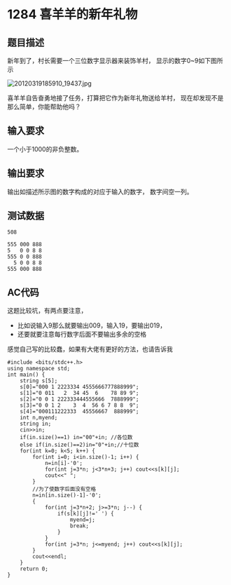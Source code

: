 # 1284 喜羊羊的新年礼物
## 题目描述

新年到了，村长需要一个三位数字显示器来装饰羊村，
显示的数字0~9如下图所示

![20120319185910_19437.jpg](https://i.loli.net/2021/01/23/tPei2w5GXhAO68J.jpg)

喜羊羊自告奋勇地接了任务，打算把它作为新年礼物送给羊村，
现在却发现不是那么简单，你能帮助他吗？



## 输入要求

一个小于1000的非负整数。

## 输出要求
输出如描述所示图的数字构成的对应于输入的数字，
数字间空一列。

## 测试数据

```
508

555 000 888
5   0 0 8 8
555 0 0 888
  5 0 0 8 8
555 000 888
```

## AC代码
这题比较坑，有两点要注意，
- 比如说输入9那么就要输出009，输入19，要输出019，
- 还要就要注意每行数字后面不要输出多余的空格

感觉自己写的比较蠢，如果有大佬有更好的方法，也请告诉我

```
#include <bits/stdc++.h>
using namespace std;
int main() {
	string s[5];
	s[0]="000 1 2223334 4555666777888999";
	s[1]="0 011   2  34 45  6    78 89 9";
	s[2]="0 0 1 222333444555666  7888999";
	s[3]="0 0 1 2    3  4  56 6 7 8 8  9";
	s[4]="000111222333  45556667  888999";
	int n,myend;
	string in;
	cin>>in;
	if(in.size()==1) in="00"+in; //各位数 
	else if(in.size()==2)in="0"+in;//十位数 
	for(int k=0; k<5; k++) {
		for(int i=0; i<in.size()-1; i++) {
			n=in[i]-'0';
			for(int j=3*n; j<3*n+3; j++) cout<<s[k][j];
			cout<<" ";
		}
		//为了使数字后面没有空格 
		n=in[in.size()-1]-'0';
		{
			for(int j=3*n+2; j>=3*n; j--) {
				if(s[k][j]!=' ') {
					myend=j;
					break;
				}
			}
			for(int j=3*n; j<=myend; j++) cout<<s[k][j];
		}
		cout<<endl;
	}
	return 0;
}
```
